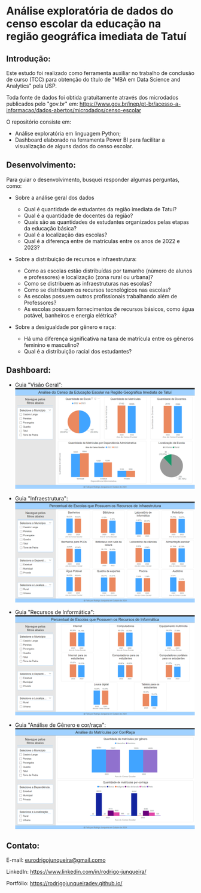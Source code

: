 # Análise exploratória de dados do censo escolar da educação na região geográfica imediata de Tatuí

## Introdução:
Este estudo foi realizado como ferramenta auxiliar no trabalho de conclusão de curso (TCC) para obtenção do título de "MBA em Data Science and Analytics" pela USP.

Toda fonte de dados foi obtida gratuitamente através dos microdados publicados pelo "gov.br" em: https://www.gov.br/inep/pt-br/acesso-a-informacao/dados-abertos/microdados/censo-escolar

O repositório consiste em: 
- Análise exploratória em linguagem Python;
- Dashboard elaborado na ferramenta Power BI para facilitar a visualização de alguns dados do censo escolar.

## Desenvolvimento:
Para guiar o desenvolvimento, busquei responder algumas perguntas, como:
- Sobre a análise geral dos dados
    - Qual é quantidade de estudantes da região imediata de Tatuí?
    - Qual é a quantidade de docentes da região?
    - Quais são as quantidades de estudantes organizados pelas etapas da educação básica?
    - Qual é a localização das escolas?
    - Qual é a diferença entre de matrículas entre os anos de 2022 e 2023?

- Sobre a distribuição de recursos e infraestrutura:
    - Como as escolas estão distribuídas por tamanho (número de alunos e professores) e localização (zona rural ou urbana)?
    - Como se distribuem as infraestruturas nas escolas?
    - Como se distribuem os recursos tecnológicos nas escolas?
    - As escolas possuem outros profissionais trabalhando além de Professores?
    - As escolas possuem fornecimentos de recursos básicos, como água potável, banheiros e energia elétrica?

- Sobre a desigualdade por gênero e raça:
    - Há uma diferença significativa na taxa de matrícula entre os gêneros feminino e masculino?
    - Qual é a distribuição racial dos estudantes?

## Dashboard:
- Guia "Visão Geral":
![Guia Visão Geral](./assets/img/ds1-overwiew.png)

- Guia "Infraestrutura":
![Guia Infraestrutura](./assets/img/ds2-infrastructure.png)

- Guia "Recursos de Informática":
![Guia Recursos de Informática](./assets/img/ds3-computer-resources.png)

- Guia "Análise de Gênero e cor/raça":
![Guia Análise de Gênero e cor/raça](./assets/img/ds4-gender-and-race-analysis.png)

## Contato:
E-mail: eurodrigojunqueira@gmail.como

LinkedIn: https://www.linkedin.com/in/rodrigo-junqueira/

Portfólio: https://rodrigojunqueiradev.github.io/
